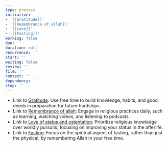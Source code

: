 ```yaml
---
type: process
initiative:
- '[[Gratitude]]'
- '[[Remembrance of allah]]'
- '[[Love]]'
- '[[Fasting]]'
working: false
due: ''
duration: null
recurrence: ''
start: ''
waiting: false
review: ''
file: ''
context: ''
dependency: ''
step: ''
---
```


* Link to [Gratitude](Initiatives/good%20traits/Gratitude.md): Use free time to build knowledge, habits, and good deeds in preparation for future hardships.
* Link to [Remembrance of allah](Initiatives/worship/Remembrance%20of%20allah.md): Engage in religious practices daily, such as learning, watching videos, and listening to podcasts.
* Link to [Love of status and ostentation](Initiatives/bad%20traits/Love%20of%20status%20and%20ostentation.md): Prioritize religious knowledge over worldly pursuits, focusing on improving your status in the afterlife.
* Link to [Fasting](Initiatives/worship/Fasting.md): Focus on the spiritual aspect of fasting, rather than just the physical, by remembering Allah in your free time.
